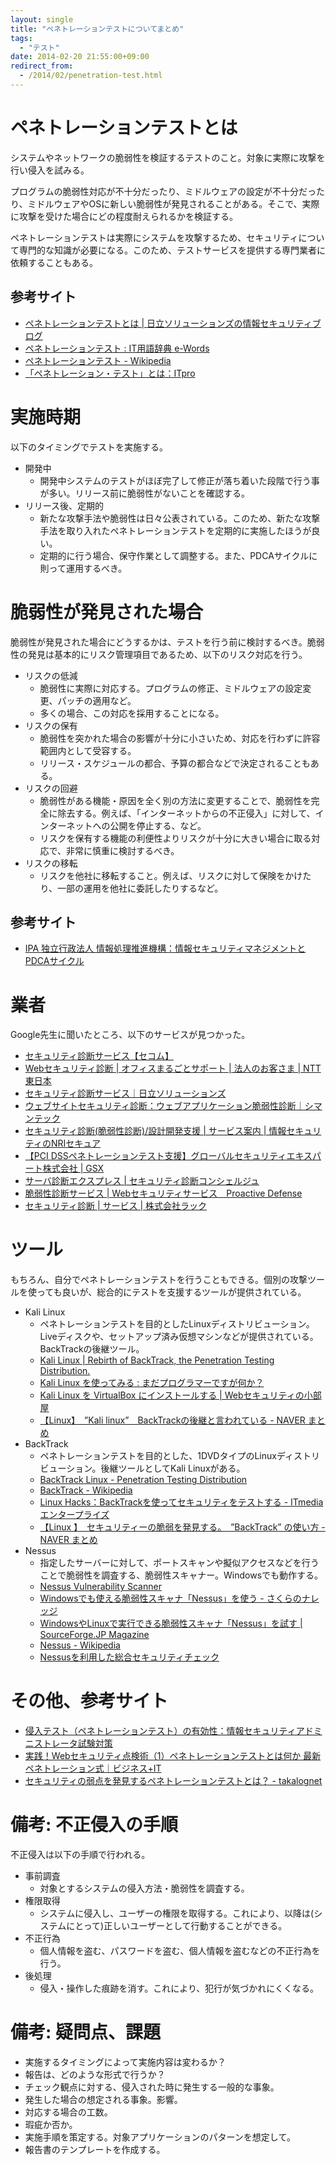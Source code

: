 ```yaml
---
layout: single
title: "ペネトレーションテストについてまとめ"
tags:
  - "テスト"
date: 2014-02-20 21:55:00+09:00
redirect_from:
  - /2014/02/penetration-test.html
---
```


# ペネトレーションテストとは

システムやネットワークの脆弱性を検証するテストのこと。対象に実際に攻撃を行い侵入を試みる。

プログラムの脆弱性対応が不十分だったり、ミドルウェアの設定が不十分だったり、ミドルウェアやOSに新しい脆弱性が発見されることがある。そこで、実際に攻撃を受けた場合にどの程度耐えられるかを検証する。

ペネトレーションテストは実際にシステムを攻撃するため、セキュリティについて専門的な知識が必要になる。このため、テストサービスを提供する専門業者に依頼することもある。

<!-- more -->

## 参考サイト

* [ペネトレーションテストとは | 日立ソリューションズの情報セキュリティブログ](http://securityblog.jp/words/4661.html)
* [ペネトレーションテスト : IT用語辞典 e-Words](http://sp.e-words.jp/w/E3839AE3838DE38388E383ACE383BCE382B7E383A7E383B3E38386E382B9E38388.html)
* [ペネトレーションテスト - Wikipedia](http://ja.wikipedia.org/wiki/%E3%83%9A%E3%83%8D%E3%83%88%E3%83%AC%E3%83%BC%E3%82%B7%E3%83%A7%E3%83%B3%E3%83%86%E3%82%B9%E3%83%88)
* [「ペネトレーション・テスト」とは：ITpro](http://itpro.nikkeibp.co.jp/word/page/10006229/)

# 実施時期

以下のタイミングでテストを実施する。

* 開発中
    * 開発中システムのテストがほぼ完了して修正が落ち着いた段階で行う事が多い。リリース前に脆弱性がないことを確認する。
* リリース後、定期的
    * 新たな攻撃手法や脆弱性は日々公表されている。このため、新たな攻撃手法を取り入れたペネトレーションテストを定期的に実施したほうが良い。
    * 定期的に行う場合、保守作業として調整する。また、PDCAサイクルに則って運用するべき。

# 脆弱性が発見された場合

脆弱性が発見された場合にどうするかは、テストを行う前に検討するべき。脆弱性の発見は基本的にリスク管理項目であるため、以下のリスク対応を行う。

* リスクの低減
    * 脆弱性に実際に対応する。プログラムの修正、ミドルウェアの設定変更、パッチの適用など。
    * 多くの場合、この対応を採用することになる。
* リスクの保有
    * 脆弱性を突かれた場合の影響が十分に小さいため、対応を行わずに許容範囲内として受容する。
    * リリース・スケジュールの都合、予算の都合などで決定されることもある。
* リスクの回避
    * 脆弱性がある機能・原因を全く別の方法に変更することで、脆弱性を完全に除去する。例えば、「インターネットからの不正侵入」に対して、インターネットへの公開を停止する、など。
    * リスクを保有する機能の利便性よりリスクが十分に大きい場合に取る対応で、非常に慎重に検討するべき。
* リスクの移転
    * リスクを他社に移転すること。例えば、リスクに対して保険をかけたり、一部の運用を他社に委託したりするなど。

## 参考サイト

* [IPA 独立行政法人 情報処理推進機構：情報セキュリティマネジメントとPDCAサイクル](http://www.ipa.go.jp/security/manager/protect/pdca/risk.html)

# 業者

Google先生に聞いたところ、以下のサービスが見つかった。

* [セキュリティ診断サービス【セコム】](http://www.secomtrust.net/service/consulting/shindan.html)
* [Webセキュリティ診断 | オフィスまるごとサポート | 法人のお客さま | NTT東日本](http://www.ntt-east.co.jp/business/solution/marugoto/webshindan/)
* [セキュリティ診断サービス｜日立ソリューションズ](http://www.hitachi-solutions.co.jp/security_assessment/)
* [ウェブサイトセキュリティ診断：ウェブアプリケーション脆弱性診断｜シマンテック](http://www.symantec.com/ja/jp/page.jsp?id=sds-webdiag)
* [セキュリティ診断(脆弱性診断)/設計開発支援 | サービス案内 | 情報セキュリティのNRIセキュア](http://www.nri-secure.co.jp/service/assessment/index.html?xadid=ads00054)
* [【PCI DSSペネトレーションテスト支援】グローバルセキュリティエキスパート株式会社 | GSX](http://www.gsx.co.jp/service/J3_11.html)
* [サーバ診断エクスプレス | セキュリティ診断コンシェルジュ](http://va.rs.jmc.ne.jp/server/server-express?gclid=CL2j-_bX2rwCFUYAvAodJmcAgw)
* [脆弱性診断サービス | Webセキュリティサービス　Proactive Defense](http://www.proactivedefense.jp/services/diagnosis/)
* [セキュリティ診断 | サービス | 株式会社ラック](http://www.lac.co.jp/service/evaluation/)

# ツール

もちろん、自分でペネトレーションテストを行うこともできる。個別の攻撃ツールを使っても良いが、総合的にテストを支援するツールが提供されている。

* Kali Linux
    * ペネトレーションテストを目的としたLinuxディストリビューション。Liveディスクや、セットアップ済み仮想マシンなどが提供されている。BackTrackの後継ツール。
    * [Kali Linux | Rebirth of BackTrack, the Penetration Testing Distribution.](http://www.kali.org/)
    * [Kali Linux を使ってみる : まだプログラマーですが何か？](http://dotnsf.blog.jp/archives/378189.html)
    * [Kali Linux を VirtualBox にインストールする | Webセキュリティの小部屋](http://www.websec-room.com/2014/01/07/1485)
    * [【Linux】　”Kali linux”　BackTrackの後継と言われている - NAVER まとめ](http://matome.naver.jp/odai/2137346166791157401)
* BackTrack
    * ペネトレーションテストを目的とした、1DVDタイプのLinuxディストリビューション。後継ツールとしてKali Linuxがある。
    * [BackTrack Linux - Penetration Testing Distribution](http://www.backtrack-linux.org/)
    * [BackTrack - Wikipedia](http://ja.wikipedia.org/wiki/BackTrack)
    * [Linux Hacks：BackTrackを使ってセキュリティをテストする - ITmedia エンタープライズ](http://www.itmedia.co.jp/enterprise/articles/0806/19/news035.html)
    * [【Linux 】　セキュリティーの脆弱を発見する。　”BackTrack” の使い方 - NAVER まとめ](http://matome.naver.jp/odai/2137113685353331401)
* Nessus
    * 指定したサーバーに対して、ポートスキャンや擬似アクセスなどを行うことで脆弱性を調査する、脆弱性スキャナー。Windowsでも動作する。
    * [Nessus Vulnerability Scanner](http://www.tenable.com/products/nessus)
    * [Windowsでも使える脆弱性スキャナ「Nessus」を使う - さくらのナレッジ](http://knowledge.sakura.ad.jp/tech/356/)
    * [WindowsやLinuxで実行できる脆弱性スキャナ「Nessus」を試す | SourceForge.JP Magazine](http://sourceforge.jp/magazine/13/06/04/090000)
    * [Nessus - Wikipedia](http://ja.wikipedia.org/wiki/Nessus)
    * [Nessusを利用した総合セキュリティチェック](http://www.bflets.dyndns.org/Security/Nessus.html)

# その他、参考サイト

* [侵入テスト（ペネトレーションテスト）の有効性：情報セキュリティアドミニストレータ試験対策](http://www.sstokkun.net/archives/2005/06/top_1.html)
* [実践！Webセキュリティ点検術（1）ペネトレーションテストとは何か 最新ペネトレーション式｜ビジネス+IT](http://www.sbbit.jp/article/cont1/15565)
* [セキュリティの弱点を発見するペネトレーションテストとは？ - takalognet](http://d.hatena.ne.jp/takalognet/20071017/1192586326)

# 備考: 不正侵入の手順

不正侵入は以下の手順で行われる。

* 事前調査
    * 対象とするシステムの侵入方法・脆弱性を調査する。
* 権限取得
    * システムに侵入し、ユーザーの権限を取得する。これにより、以降は(システムにとって)正しいユーザーとして行動することができる。
* 不正行為
    * 個人情報を盗む、パスワードを盗む、個人情報を盗むなどの不正行為を行う。
* 後処理
    * 侵入・操作した痕跡を消す。これにより、犯行が気づかれにくくなる。

# 備考: 疑問点、課題

* 実施するタイミングによって実施内容は変わるか？
* 報告は、どのような形式で行うか？
* チェック観点に対する、侵入された時に発生する一般的な事象。
* 発生した場合の想定される事象。影響。
* 対応する場合の工数。
* 瑕疵か否か。
* 実施手順を策定する。対象アプリケーションのパターンを想定して。
* 報告書のテンプレートを作成する。
